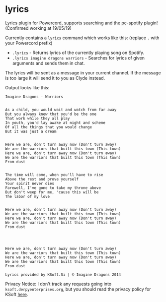 # lyrics
Lyrics plugin for Powercord, supports searching and the pc-spotify plugin! (Confirmed working at 19/05/19)

Currently contains a ``lyrics`` command which works like this: (replace ``.`` with your Powercord prefix)
* ``.lyrics`` - Returns lyrics of the currently playing song on Spotify.
* ``.lyrics imagine dragons warriors`` - Searches for lyrics of given arguments and sends them in chat.

The lyrics will be sent as a message in your current channel. If the message is too large it will send it to you as Clyde instead.

Output looks like this:
```
Imagine Dragons - Warriors


As a child, you would wait and watch from far away
But you always knew that you'd be the one
That work while they all play
In youth, you'd lay awake at night and scheme
Of all the things that you would change
But it was just a dream


Here we are, don't turn away now (Don't turn away)
We are the warriors that built this town (This town)
Here we are, don't turn away now (Don't turn away)
We are the warriors that built this town (This town)
From dust


The time will come, when you'll have to rise
Above the rest and prove yourself
Your spirit never dies
Farewell, I've gone to take my throne above
But don't weep for me, 'cause this will be
The labor of my love


Here we are, don't turn away now (Don't turn away)
We are the warriors that built this town (This town)
Here we are, don't turn away now (Don't turn away)
We are the warriors that built this town (This town)
From dust




Here we are, don't turn away now (Don't turn away)
We are the warriors that built this town (This town)
Here we are, don't turn away now (Don't turn away)
We are the warriors that built this town (This town)
From dust

Lyrics provided by KSoft.Si | © Imagine Dragons 2014
```
Privacy Notice: I don't track any requests going into ``ksoft.derpyenterprises.org``, but you should read the privacy policy for KSoft [here](https://api.ksoft.si/terms-and-privacy). 
